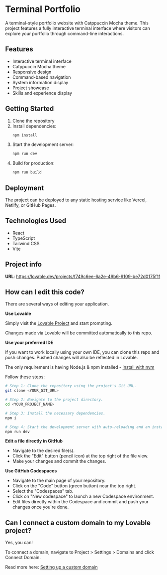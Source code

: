 # Terminal Portfolio

A terminal-style portfolio website with Catppuccin Mocha theme. This project features a fully interactive terminal interface where visitors can explore your portfolio through command-line interactions.

## Features

- Interactive terminal interface
- Catppuccin Mocha theme
- Responsive design
- Command-based navigation
- System information display
- Project showcase
- Skills and experience display

## Getting Started

1. Clone the repository
2. Install dependencies:
   ```bash
   npm install
   ```
3. Start the development server:
   ```bash
   npm run dev
   ```
4. Build for production:
   ```bash
   npm run build
   ```

## Deployment

The project can be deployed to any static hosting service like Vercel, Netlify, or GitHub Pages.

## Technologies Used

- React
- TypeScript
- Tailwind CSS
- Vite

## Project info

**URL**: https://lovable.dev/projects/f749c6ee-6a2e-49b6-9109-be72d0175f1f

## How can I edit this code?

There are several ways of editing your application.

**Use Lovable**

Simply visit the [Lovable Project](https://lovable.dev/projects/f749c6ee-6a2e-49b6-9109-be72d0175f1f) and start prompting.

Changes made via Lovable will be committed automatically to this repo.

**Use your preferred IDE**

If you want to work locally using your own IDE, you can clone this repo and push changes. Pushed changes will also be reflected in Lovable.

The only requirement is having Node.js & npm installed - [install with nvm](https://github.com/nvm-sh/nvm#installing-and-updating)

Follow these steps:

```sh
# Step 1: Clone the repository using the project's Git URL.
git clone <YOUR_GIT_URL>

# Step 2: Navigate to the project directory.
cd <YOUR_PROJECT_NAME>

# Step 3: Install the necessary dependencies.
npm i

# Step 4: Start the development server with auto-reloading and an instant preview.
npm run dev
```

**Edit a file directly in GitHub**

- Navigate to the desired file(s).
- Click the "Edit" button (pencil icon) at the top right of the file view.
- Make your changes and commit the changes.

**Use GitHub Codespaces**

- Navigate to the main page of your repository.
- Click on the "Code" button (green button) near the top right.
- Select the "Codespaces" tab.
- Click on "New codespace" to launch a new Codespace environment.
- Edit files directly within the Codespace and commit and push your changes once you're done.

## Can I connect a custom domain to my Lovable project?

Yes, you can!

To connect a domain, navigate to Project > Settings > Domains and click Connect Domain.

Read more here: [Setting up a custom domain](https://docs.lovable.dev/tips-tricks/custom-domain#step-by-step-guide)

